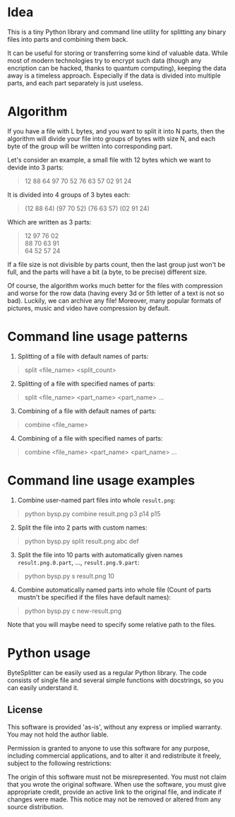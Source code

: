 # Idea
This is a tiny Python library and command line utility for splitting any binary files into parts and combining them back. 

It can be useful for storing or transferring some kind of valuable data.
While most of modern technologies try to encrypt such data
(though any encription can be hacked, thanks to quantum computing),
keeping the data away is a timeless approach.
Especially if the data is divided into multiple parts, and each part separately is just useless.

# Algorithm

If you have a file with L bytes, and you want to split it into N parts,
then the algorithm will divide your file into groups of bytes with size N,
and each byte of the group will be written into corresponding part.

Let's consider an example, a small file with 12 bytes which we want to devide into 3 parts:

> 12 88 64 97 70 52 76 63 57 02 91 24

It is divided into 4 groups of 3 bytes each:

> (12 88 64) (97 70 52) (76 63 57) (02 91 24)

Which are written as 3 parts:

> 12 97 76 02  
> 88 70 63 91  
> 64 52 57 24  

If a file size is not divisible by parts count, then the last group just won't be full,
and the parts will have a bit (a byte, to be precise) different size.

Of course, the algorithm works much better for the files with compression and worse for the row data
(having every 3d or 5th letter of a text is not so bad). Luckily, we can archive any file!
Moreover, many popular formats of pictures, music and video have compression by default.

# Command line usage patterns

1. Splitting of a file with default names of parts:

>split <file_name> <split_count>  

2. Splitting of a file with specified names of parts:

>split <file_name> <part_name> <part_name> ...  

3. Combining of a file with default names of parts:

>combine <file_name>  

4. Combining of a file with specified names of parts:

>combine <file_name> <part_name> <part_name> ...  

# Command line usage examples

1. Combine user-named part files into whole `result.png`:

>python bysp.py combine result.png p3 p14 p15  

2. Split the file into 2 parts with custom names:

>python bysp.py split result.png abc def  

3. Split the file into 10 parts with automatically given names `result.png.0.part`, ..., `result.png.9.part`:

>python bysp.py s result.png 10  

4. Combine automatically named parts into whole file (Count of parts mustn't be specified if the files have default names):

>python bysp.py c new-result.png  

Note that you will maybe need to specify some relative path to the files.

# Python usage

ByteSplitter can be easily used as a regular Python library. The code consists of single file and several simple functions with docstrings, so you can easily understand it.

## License

 This software is provided 'as-is', without any express or implied warranty.
 You may not hold the author liable.

 Permission is granted to anyone to use this software for any purpose,
 including commercial applications, and to alter it and redistribute it freely,
 subject to the following restrictions:

 The origin of this software must not be misrepresented. You must not claim
 that you wrote the original software. When use the software, you must give
 appropriate credit, provide an active link to the original file, and indicate if changes were made.
 This notice may not be removed or altered from any source distribution.
